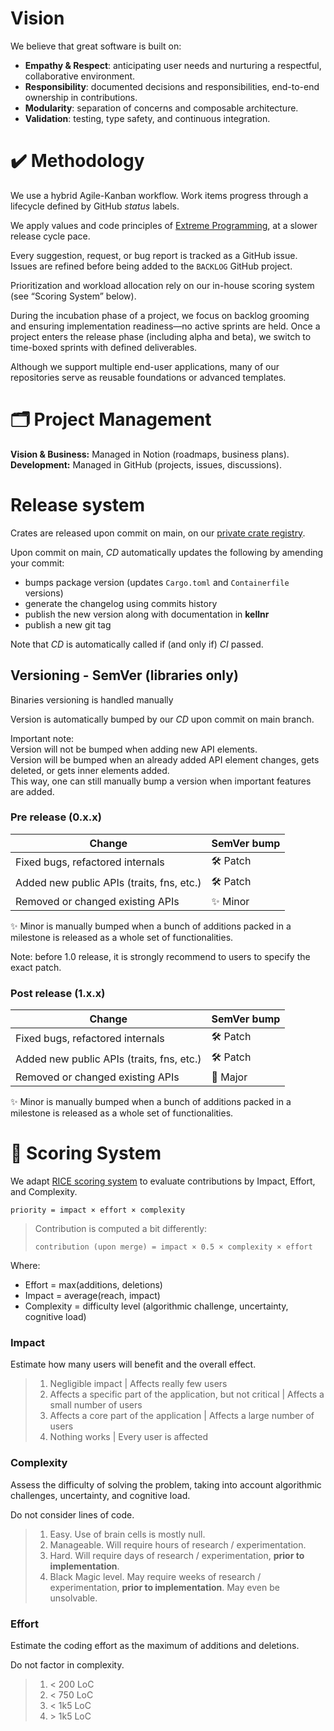 # Vision

We believe that great software is built on:

- **Empathy & Respect**: anticipating user needs and nurturing a respectful, collaborative environment.  
- **Responsibility**: documented decisions and responsibilities, end-to-end ownership in contributions.  
- **Modularity**: separation of concerns and composable architecture.  
- **Validation**: testing, type safety, and continuous integration.  

# ✔️ Methodology

We use a hybrid Agile-Kanban workflow. Work items progress through a lifecycle defined by GitHub _status_ labels.

We apply values and code principles of [Extreme Programming](https://wikipedia.org/wiki/Extreme_programming), at a slower release cycle pace.

Every suggestion, request, or bug report is tracked as a GitHub issue. Issues are refined before being added to the `BACKLOG` GitHub project.

Prioritization and workload allocation rely on our in-house scoring system (see “Scoring System” below).

During the incubation phase of a project, we focus on backlog grooming and ensuring implementation readiness—no active sprints are held. Once a project enters the release phase (including alpha and beta), we switch to time-boxed sprints with defined deliverables.

Although we support multiple end-user applications, many of our repositories serve as reusable foundations or advanced templates.

# 🗂️ Project Management

**Vision & Business:** Managed in Notion (roadmaps, business plans).  
**Development:** Managed in GitHub (projects, issues, discussions).

# Release system

Crates are released upon commit on main, on our [private crate registry](https://kellnr.ryse.ovh/).

Upon commit on main, _CD_ automatically updates the following by amending your commit:
- bumps package version (updates `Cargo.toml` and `Containerfile` versions)
- generate the changelog using commits history
- publish the new version along with documentation in __kellnr__
- publish a new git tag

Note that _CD_ is automatically called if (and only if) _CI_ passed.

## Versioning - SemVer (libraries only)

Binaries versioning is handled manually

Version is automatically bumped by our _CD_ upon commit on main branch.

Important note:  
Version will not be bumped when adding new API elements.  
Version will be bumped when an already added API element changes, gets deleted, or gets inner elements added.  
This way, one can still manually bump a version when important features are added.

### Pre release (0.x.x)

| Change                                    | SemVer bump |
| ----------------------------------------- | ----------- |
| Fixed bugs, refactored internals          | 🛠 Patch    |
| Added new public APIs (traits, fns, etc.) | 🛠 Patch    |
| Removed or changed existing APIs          | ✨ Minor    |

✨ Minor is manually bumped when a bunch of additions packed in a milestone is released as a whole set of functionalities.

Note: before 1.0 release, it is strongly recommend to users to specify the exact patch.

### Post release (1.x.x)

| Change                                    | SemVer bump |
| ----------------------------------------- | ----------- |
| Fixed bugs, refactored internals          | 🛠 Patch    |
| Added new public APIs (traits, fns, etc.) | 🛠 Patch    |
| Removed or changed existing APIs          | 🚨 Major    |

✨ Minor is manually bumped when a bunch of additions packed in a milestone is released as a whole set of functionalities.

# 🔢 Scoring System

We adapt [RICE scoring system](https://www.productplan.com/glossary/rice-scoring-model/) to evaluate contributions by Impact, Effort, and Complexity.

```
priority = impact × effort × complexity
```

> Contribution is computed a bit differently:
> ```
> contribution (upon merge) = impact × 0.5 × complexity × effort
> ```

Where:  
- Effort = max(additions, deletions)  
- Impact = average(reach, impact)  
- Complexity = difficulty level (algorithmic challenge, uncertainty, cognitive load)

### Impact  
Estimate how many users will benefit and the overall effect. 

> 1. Negligible impact | Affects really few users
> 2. Affects a specific part of the application, but not critical | Affects a small number of users
> 3. Affects a core part of the application | Affects a large number of users
> 4. Nothing works | Every user is affected

### Complexity  
Assess the difficulty of solving the problem, taking into account algorithmic challenges, uncertainty, and cognitive load.

Do not consider lines of code.

> 1. Easy. Use of brain cells is mostly null.
> 2. Manageable. Will require hours of research / experimentation.
> 3. Hard. Will require days of research / experimentation, **prior to implementation**.
> 4. Black Magic level. May require weeks of research / experimentation, **prior to implementation**. May even be unsolvable.

### Effort  
Estimate the coding effort as the maximum of additions and deletions.

Do not factor in complexity.  

> 1. < 200 LoC
> 2. < 750 LoC
> 3. < 1k5 LoC
> 4. \> 1k5 LoC

